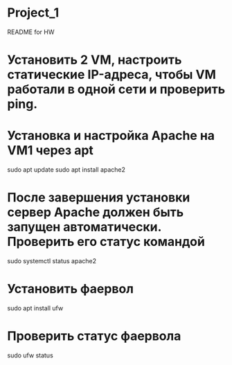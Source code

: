 # Project_1
README for HW
# Установить 2 VM, настроить статические IP-адреса, чтобы VM работали в одной сети и проверить ping.
# Установка и настройка Apache на VM1 через apt
sudo apt update
sudo apt install apache2

# После завершения установки сервер Apache должен быть запущен автоматически. Проверить его статус командой
sudo systemctl status apache2

# Установить фаервол
sudo apt install ufw

# Проверить статус фаервола
sudo ufw status

